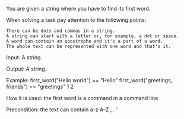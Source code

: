  You are given a string where you have to find its first word.

When solving a task pay attention to the following points:

    There can be dots and commas in a string.
    A string can start with a letter or, for example, a dot or space.
    A word can contain an apostrophe and it's a part of a word.
    The whole text can be represented with one word and that's it.

Input: A string.

Output: A string.

Example:
first_word("Hello world") == "Hello"
first_word("greetings, friends") == "greetings"
1
2

How it is used: the first word is a command in a command line

Precondition: the text can contain a-z A-Z , . ' 